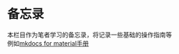 # 备忘录
本栏目作为笔者学习的备忘录，将记录一些基础的操作指南等    
例如[mkdocs for material手册](https://squidfunk.github.io/mkdocs-material/)